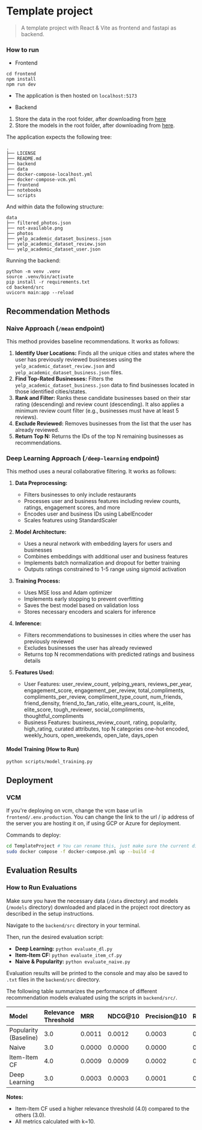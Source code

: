 # Template project

> A template project with React & Vite as frontend and fastapi as backend.


### How to run

- Frontend
```
cd frontend
npm install
npm run dev
```
- The application is then hosted on `localhost:5173`


- Backend
1. Store the data in the root folder, after downloading from [here](https://duke.app.box.com/s/00jahivpjl2m9fl2nqnh3hhtrxzjdwhg)
2. Store the models in the root folder, after downloading from [here](https://duke.box.com/s/4of0k1j2ymfirv908rczov0jtj92nop8).

The application expects the following tree:

```
.
├── LICENSE
├── README.md
├── backend
├── data
├── docker-compose-localhost.yml
├── docker-compose-vcm.yml
├── frontend
├── notebooks
└── scripts
```
And within data the following structure:
```
data
├── filtered_photos.json
├── not-available.png
├── photos
├── yelp_academic_dataset_business.json
├── yelp_academic_dataset_review.json
└── yelp_academic_dataset_user.json
```

Running the backend:
```
python -m venv .venv
source .venv/bin/activate
pip install -r requirements.txt
cd backend/src
uvicorn main:app --reload
```


## Recommendation Methods

### Naive Approach (`/mean` endpoint)

This method provides baseline recommendations. It works as follows:
1.  **Identify User Locations:** Finds all the unique cities and states where the user has previously reviewed businesses using the `yelp_academic_dataset_review.json` and `yelp_academic_dataset_business.json` files.
2.  **Find Top-Rated Businesses:** Filters the `yelp_academic_dataset_business.json` data to find businesses located in those identified cities/states.
3.  **Rank and Filter:** Ranks these candidate businesses based on their star rating (descending) and review count (descending). It also applies a minimum review count filter (e.g., businesses must have at least 5 reviews).
4.  **Exclude Reviewed:** Removes businesses from the list that the user has already reviewed.
5.  **Return Top N:** Returns the IDs of the top N remaining businesses as recommendations.

### Deep Learning Approach (`/deep-learning` endpoint)

This method uses a neural collaborative filtering. It works as follows:

1. **Data Preprocessing:**
   - Filters businesses to only include restaurants
   - Processes user and business features including review counts, ratings, engagement scores, and more
   - Encodes user and business IDs using LabelEncoder
   - Scales features using StandardScaler

2. **Model Architecture:**
   - Uses a neural network with embedding layers for users and businesses
   - Combines embeddings with additional user and business features
   - Implements batch normalization and dropout for better training
   - Outputs ratings constrained to 1-5 range using sigmoid activation

3. **Training Process:**
   - Uses MSE loss and Adam optimizer
   - Implements early stopping to prevent overfitting
   - Saves the best model based on validation loss
   - Stores necessary encoders and scalers for inference

4. **Inference:**
   - Filters recommendations to businesses in cities where the user has previously reviewed
   - Excludes businesses the user has already reviewed
   - Returns top N recommendations with predicted ratings and business details

5. **Features Used:**
   - User Features: user_review_count, yelping_years, reviews_per_year, engagement_score, engagement_per_review, total_compliments, compliments_per_review, compliment_type_count, num_friends, friend_density, friend_to_fan_ratio, elite_years_count, is_elite, elite_score, tough_reviewer, social_compliments, thoughtful_compliments
   - Business Features: business_review_count, rating, popularity, high_rating, curated attributes, top N categories one-hot encoded, weekly_hours, open_weekends, open_late, days_open

#### Model Training (How to Run)
```python scripts/model_training.py```

## Deployment

### VCM

If you're deploying on vcm, change the vcm base url in `frontend/.env.production`. You can change the link to the url / ip address of the server you are hosting it on, if using GCP or Azure for deployment.

Commands to deploy:

```bash
cd TemplateProject # You can rename this, just make sure the current directory has the docker compose file
sudo docker compose -f docker-compose.yml up --build -d
```

## Evaluation Results

### How to Run Evaluations

Make sure you have the necessary data (`/data` directory) and models (`/models` directory) downloaded and placed in the project root directory as described in the setup instructions.

Navigate to the `backend/src` directory in your terminal.

Then, run the desired evaluation script:

*   **Deep Learning:** `python evaluate_dl.py`
*   **Item-Item CF:** `python evaluate_item_cf.py`
*   **Naive & Popularity:** `python evaluate_naive.py`

Evaluation results will be printed to the console and may also be saved to `.txt` files in the `backend/src` directory.

The following table summarizes the performance of different recommendation models evaluated using the scripts in `backend/src/`.

| Model                   | Relevance Threshold | MRR    | NDCG@10 | Precision@10 | Recall@10 | User Coverage | Eval Time (s) | Source Script         |
| :---------------------- | :------------------ | :----- | :------ | :----------- | :-------- | :------------ | :------------ | :-------------------- |
| Popularity (Baseline)   | 3.0                 | 0.0011 | 0.0012  | 0.0003       | 0.0021    | 100.00%       | ~12279*       | `evaluate_naive.py`   |
| Naive                   | 3.0                 | 0.0000 | 0.0000  | 0.0000       | 0.0000    | 99.78%        | ~12279*       | `evaluate_naive.py`   |
| Item-Item CF            | 4.0                 | 0.0009 | 0.0009  | 0.0002       | 0.0016    | 54.31%        | ~5242         | `evaluate_item_cf.py` |
| Deep Learning           | 3.0                 | 0.0003 | 0.0003  | 0.0001       | 0.0006    | 100.00%       | ~1755         | `evaluate_dl.py`      |

**Notes:**
*   Item-Item CF used a higher relevance threshold (4.0) compared to the others (3.0).
*   All metrics calculated with k=10.